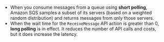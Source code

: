 - When you consume messages from a queue using **short polling**, Amazon SQS samples a subset of its servers (based on a weighted random distribution) and returns messages from only those servers.
- When the wait time for the `ReceiveMessage` API action is greater than 0, **long polling** is in effect. It reduces the number of API calls and costs, but it does increase the latency.